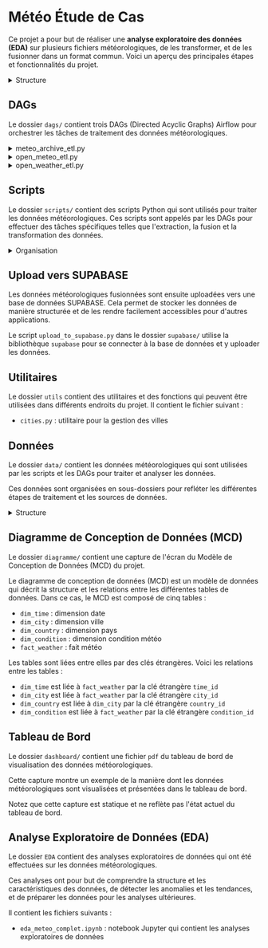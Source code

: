 # Météo Étude de Cas

Ce projet a pour but de réaliser une **analyse exploratoire des données (EDA)** sur plusieurs fichiers météorologiques, de les transformer, et de les fusionner dans un format commun. Voici un aperçu des principales étapes et fonctionnalités du projet.

<details>
  <summary>Structure</summary>

  - `dags/` : Contient les DAGs Airflow pour orchestrer les tâches.
  - `dashboard/` : Comprend les fichiers pour le tableau de bord de visualisation des données.
  - `data/` : Stocke les fichiers de données bruts et transformés.
  - `diagramme/` : Contient les diagrammes du modèle.
  - `EDA/` : Dossier pour l'analyse exploratoire des données.
  - `scripts/` : Inclut les scripts pour le traitement et la transformation des données.
  - `utils/` : Regroupe les fonctions utilitaires et modules d'assistance.
</details>

## DAGs

Le dossier `dags/` contient trois DAGs (Directed Acyclic Graphs) Airflow pour orchestrer les tâches de traitement des données météorologiques.

<details>
  <summary>meteo_archive_etl.py</summary>

  * **Tâches** :
    + Extraction des données météorologiques pour chaque ville
    + Fusion des données météorologiques
  * **Planification** : @daily
  * **Début** : 2022-06-01
</details>

<details>
  <summary>open_meteo_etl.py</summary>

  * **Tâches** :
    + Extraction des données météorologiques pour chaque ville
    + Fusion des données météorologiques
  * **Planification** : @daily
  * **Début** : 2025-05-30
</details>

<details>
  <summary>open_weather_etl.py</summary>

  * **Tâches** :
    + Extraction des données météorologiques pour chaque ville
    + Fusion des données météorologiques
  * **Planification** : @daily
  * **Début** : 2025-05-30
</details>

## Scripts

Le dossier `scripts/` contient des scripts Python qui sont utilisés pour traiter les données météorologiques. Ces scripts sont appelés par les DAGs pour effectuer des tâches spécifiques telles que l'extraction, la fusion et la transformation des données.

<details>
  <summary>Organisation</summary>

  Le dossier `scripts/` est organisé en sous-dossiers qui correspondent à différents types de données météorologiques :

  * `archive/` : scripts pour traiter les données météorologiques archivées à partir de OpenMeteo
  * `openmeteo/` : scripts pour traiter les données météorologiques en temps réel à partir de OpenMeteo
  * `openweather/` : scripts pour traiter les données météorologiques en temps réel à partir de OpenWeather
</details>

## Upload vers SUPABASE

Les données météorologiques fusionnées sont ensuite uploadées vers une base de données SUPABASE. Cela permet de stocker les données de manière structurée et de les rendre facilement accessibles pour d'autres applications.

Le script `upload_to_supabase.py` dans le dossier `supabase/`  utilise la bibliothèque `supabase` pour se connecter à la base de données et y uploader les données.

## Utilitaires

Le dossier `utils` contient des utilitaires et des fonctions qui peuvent être utilisées dans différents endroits du projet. Il contient le fichier suivant :

* `cities.py` : utilitaire pour la gestion des villes

## Données

Le dossier `data/` contient les données météorologiques qui sont utilisées par les scripts et les DAGs pour traiter et analyser les données.

Ces données sont organisées en sous-dossiers pour refléter les différentes étapes de traitement et les sources de données.

<details>
  <summary>Structure</summary>

  Le dossier `data/` est organisé de la manière suivante :

  * `raw/` : contient les données météorologiques brutes, non traitées
    + `archive/` : données météorologiques archivées
    + `openmeteo/` : données météorologiques de OpenMeteo
    + `openweather/` : données météorologiques de OpenWeather
  * `processed/` : contient les données météorologiques traitées, mais non encore transformées en schéma étoilé
    + `archive/` : données météorologiques archivées traitées
    + `openmeteo/` : données météorologiques de OpenMeteo traitées
    + `openweather/` : données météorologiques de OpenWeather traitées
  * `star_schema/` : contient les fichiers CSV de modélisation des données météorologiques en schéma étoilé
    + `dim_time.csv` : dimension date
    + `dim_city.csv` : dimension ville
    + `dim_country.csv` : dimension pays
    + `dim_condition.csv` : dimension condition météo
    + `fact_weather.csv` : fait météo
  * `cities_data.csv` : données des villes
  * `meteo_data_final.csv` : données météorologiques apres EDA
</details>

## Diagramme de Conception de Données (MCD)

Le dossier `diagramme/` contient une capture de l'écran du Modèle de Conception de Données (MCD) du projet.

Le diagramme de conception de données (MCD) est un modèle de données qui décrit la structure et les relations entre les différentes tables de données. Dans ce cas, le MCD est composé de cinq tables :

* `dim_time` : dimension date
* `dim_city` : dimension ville
* `dim_country` : dimension pays
* `dim_condition` : dimension condition météo
* `fact_weather` : fait météo

Les tables sont liées entre elles par des clés étrangères. Voici les relations entre les tables :

* `dim_time` est liée à `fact_weather` par la clé étrangère `time_id`
* `dim_city` est liée à `fact_weather` par la clé étrangère `city_id`
* `dim_country` est liée à `dim_city` par la clé étrangère `country_id`
* `dim_condition` est liée à `fact_weather` par la clé étrangère `condition_id`

## Tableau de Bord

Le dossier `dashboard/` contient une fichier `pdf` du tableau de bord de visualisation des données météorologiques.

Cette capture montre un exemple de la manière dont les données météorologiques sont visualisées et présentées dans le tableau de bord.

Notez que cette capture est statique et ne reflète pas l'état actuel du tableau de bord.

## Analyse Exploratoire de Données (EDA)

Le dossier `EDA` contient des analyses exploratoires de données qui ont été effectuées sur les données météorologiques.

Ces analyses ont pour but de comprendre la structure et les caractéristiques des données, de détecter les anomalies et les tendances, et de préparer les données pour les analyses ultérieures.

Il contient les fichiers suivants :

* `eda_meteo_complet.ipynb` : notebook Jupyter qui contient les analyses exploratoires de données

